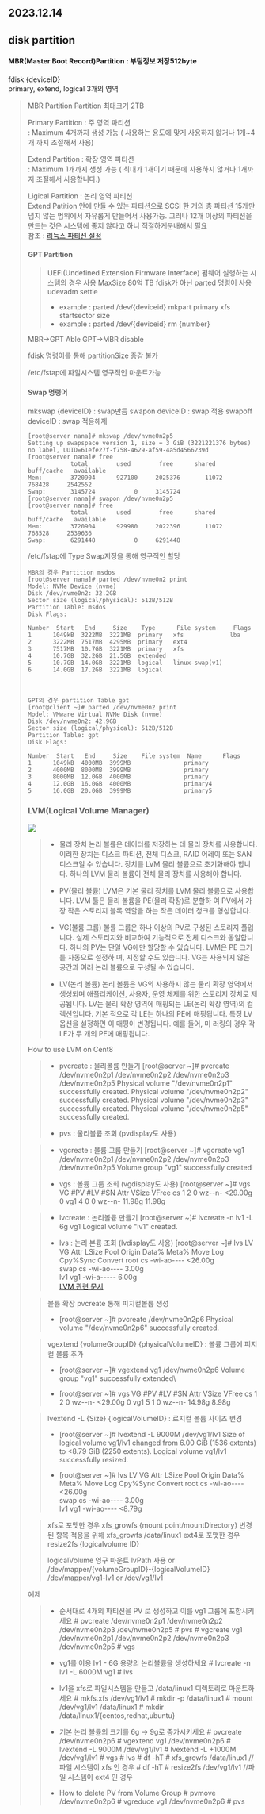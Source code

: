 2023.12.14
----
## disk partition 
#### MBR(Master Boot Record)Partition : 부팅정보 저장512byte
<p>fdisk {deviceID}<br>
primary, extend, logical 3개의 영역</p>
<blockquote>
MBR Partition 
Partition 최대크기 2TB
<p>Primary Partition : 주 영역 파티션<br>
: Maximum 4개까지 생성 가능 ( 사용하는 용도에 맞게 사용하지 않거나 1개~4개 까지 조절해서 사용)</p>
<p>Extend Partition :   확장 영역 파티션<br>
: Maximum 1개까지 생성 가능 ( 최대가 1개이기 때문에 사용하지 않거나 1개까지 조절해서 사용합니다.)</p>
<p>Ligical Partition :  논리 영역 파티션<br>
Extend Patition 안에 만들 수 있는 파티션으로 SCSI 한 개의 총 파티션 15개만 넘지 않는 범위에서 자유롭게 만들어서 사용가능. 그러나 12개 이상의 파티션을 만드는 것은 시스템에 좋지 않다고 하니 적절하게분배해서 필요<br>
참조 : <a href="https://wlsvud84.tistory.com/14">리눅스 파티션 설정</a></p>

#### GPT Partition 
> UEFI(Undefined Extension Firmware Interface) 펌웨어 실행하는 시스템의 경우 사용 MaxSize 80억 TB
> fdisk가 아닌 parted 명령어 사용
> udevadm settle
> + example : parted /dev/{deviceid} mkpart primary xfs startsector size
> + example : parted /dev/{deviceid} rm {number}

MBR->GPT Able
GPT->MBR disable
    

fdisk 명령어를 통해 partitionSize 증감 불가 

/etc/fstap에  파일시스템 영구적인 마운트가능

#### Swap 명령어
mkswap {deviceID} : swap만듬
swapon deviceID : swap 적용
swapoff deviceID : swap 적용해제

	[root@server nana]# mkswap /dev/nvme0n2p5
	Setting up swapspace version 1, size = 3 GiB (3221221376 bytes)
	no label, UUID=61efe27f-f758-4629-af59-4a5d4566239d
	[root@server nana]# free
				total        used        free      shared  buff/cache   available
	Mem:        3720904      927100     2025376       11072      768428     2542552
	Swap:       3145724           0     3145724
	[root@server nana]# swapon /dev/nvme0n2p5
	[root@server nana]# free
				total        used        free      shared  buff/cache   available
	Mem:        3720904      929980     2022396       11072      768528     2539636
	Swap:       6291448           0     6291448

/etc/fstap에 Type Swap지정을 통해 영구적인 할당

	MBR의 경우 Partition msdos
	[root@server nana]# parted /dev/nvme0n2 print
	Model: NVMe Device (nvme)
	Disk /dev/nvme0n2: 32.2GB
	Sector size (logical/physical): 512B/512B
	Partition Table: msdos
	Disk Flags: 
	
	Number  Start   End     Size    Type      File system     Flags
	1      1049kB  3222MB  3221MB  primary   xfs             lba
	2      3222MB  7517MB  4295MB  primary   ext4
	3      7517MB  10.7GB  3221MB  primary   xfs
	4      10.7GB  32.2GB  21.5GB  extended
	5      10.7GB  14.0GB  3221MB  logical   linux-swap(v1)
	6      14.0GB  17.2GB  3221MB  logical

<br>

	GPT의 경우 partition Table gpt
	[root@client ~]# parted /dev/nvme0n2 print
	Model: VMware Virtual NVMe Disk (nvme)
	Disk /dev/nvme0n2: 42.9GB
	Sector size (logical/physical): 512B/512B
	Partition Table: gpt
	Disk Flags: 
	
	Number  Start   End     Size    File system  Name      Flags
	1      1049kB  4000MB  3999MB               primary
	2      4000MB  8000MB  3999MB               primary
	3      8000MB  12.0GB  4000MB               primary
	4      12.0GB  16.0GB  4000MB               primary4
	5      16.0GB  20.0GB  3999MB               primary5
	
### LVM(Logical Volume Manager)

![](https://velog.velcdn.com/images/pearpearb/post/4f085891-ba9e-4c9c-ae29-bf47ef6c9436/image.png)

>- 물리 장치
>논리 볼륨은 데이터를 저장하는 데 물리 장치를 사용합니다. 이러한 장치는 디스크 파티션, 전체 디스크,
>RAID 어레이 또는 SAN 디스크일 수 있습니다. 장치를 LVM 물리 볼륨으로 초기화해야 합니다. 하나의 LVM 물리 볼륨이 전체 물리 장치를 사용해야 합니다.
>
>- PV(물리 볼륨)
>LVM은 기본 물리 장치를 LVM 물리 볼륨으로 사용합니다. LVM 툴은 물리 볼륨을 PE(물리 확장)로 분할하 여 PV에서 가장 작은 스토리지 블록 역할을 하는 작은 데이터 청크를 형성합니다.
>
>- VG(볼륨 그룹)
>볼륨 그룹은 하나 이상의 PV로 구성된 스토리지 풀입니다. 실제 스토리지와 비교하여 기능적으로 전체
>디스크와 동일합니다. 하나의 PV는 단일 VG에만 할당할 수 있습니다. LVM은 PE 크기를 자동으로 설정하 며, 지정할 수도 있습니다. VG는 사용되지 않은 공간과 여러 논리 볼륨으로 구성될 수 있습니다.
>
>- LV(논리 볼륨)
>논리 볼륨은 VG의 사용하지 않는 물리 확장 영역에서 생성되며 애플리케이션, 사용자, 운영 체제를 위한
>스토리지 장치로 제공됩니다. LV는 물리 확장 영역에 매핑되는 LE(논리 확장 영역)의 컬렉션입니다. 기본 적으로 각 LE는 하나의 PE에 매핑됩니다. 특정 LV 옵션을 설정하면 이 매핑이 변경됩니다. 예를 들어, 미 러링의 경우 각 LE가 두 개의 PE에 매핑됩니다.

How to use LVM on Cent8

> - pvcreate : 물리볼륨  만들기 
> [root@server ~]# pvcreate /dev/nvme0n2p1 /dev/nvme0n2p2 /dev/nvme0n2p3 /dev/nvme0n2p5
  Physical volume "/dev/nvme0n2p1" successfully created.
  Physical volume "/dev/nvme0n2p2" successfully created.
  Physical volume "/dev/nvme0n2p3" successfully created.
  Physical volume "/dev/nvme0n2p5" successfully created.
 >
>- pvs : 물리볼륨 조회 (pvdisplay도 사용)

>- vgcreate : 볼륨 그룹 만들기
[root@server ~]# vgcreate vg1 /dev/nvme0n2p1 /dev/nvme0n2p2 /dev/nvme0n2p3 /dev/nvme0n2p5
  Volume group "vg1" successfully created
>  
>- vgs :   볼륨 그룹 조회 (vgdisplay도 사용)
[root@server ~]# vgs
  VG  #PV #LV #SN Attr   VSize   VFree 
  cs    1   2   0 wz--n- <29.00g     0 
  vg1   4   0   0 wz--n-  11.98g 11.98g

> - lvcreate : 논리볼륨 만들기
[root@server ~]# lvcreate -n lv1 -L 6g vg1
  Logical volume "lv1" created.
  >
  >- lvs : 논리 본륨 조회 (lvdisplay도 사용)
[root@server ~]# lvs
  LV   VG  Attr       LSize   Pool Origin Data%  Meta%  Move Log Cpy%Sync Convert
  root cs  -wi-ao---- <26.00g                                                    
  swap cs  -wi-ao----   3.00g                                                    
  lv1  vg1 -wi-a-----   6.00g     
<a href="https://tech.cloud.nongshim.co.kr/2018/11/23/lvmlogical-volume-manager-1-%EA%B0%9C%EB%85%90/"> LVM 관련 문서</a>

> 볼륨 확장
pvcreate 통해 피지컬볼륨 생성
>- [root@server ~]# pvcreate /dev/nvme0n2p6
  Physical volume "/dev/nvme0n2p6" successfully created.

>vgextend {volumeGroupID} {physicalVolumeID} : 볼륨 그룹에 피지컬 볼륨 추가
> - [root@server ~]# vgextend vg1 /dev/nvme0n2p6
  Volume group "vg1" successfully extended\
  >
  > - [root@server ~]# vgs
  VG  #PV #LV #SN Attr   VSize   VFree
  cs    1   2   0 wz--n- <29.00g    0 
  vg1   5   1   0 wz--n-  14.98g 8.98g


> lvextend -L {Size} {logicalVolumeID} : 로지컬 볼륨  사이즈 변경
>- [root@server ~]# lvextend -L 9000M /dev/vg1/lv1
  Size of logical volume vg1/lv1 changed from 6.00 GiB (1536 extents) to <8.79 GiB (2250 extents).
  Logical volume vg1/lv1 successfully resized.
  >
> - [root@server ~]# lvs
  LV   VG  Attr       LSize   Pool Origin Data%  Meta%  Move Log Cpy%Sync Convert
  root cs  -wi-ao---- <26.00g                                                    
  swap cs  -wi-ao----   3.00g                                                    
  lv1  vg1 -wi-ao----  <8.79g

> xfs로 포맷한 경우
> xfs_growfs {mount point/mountDirectory} 변경된 항목 적용을 위해 
> xfs_growfs /data/linux1
> ext4로 포맷한 경우
> resize2fs {logicalvolume ID}
> 
> logicalVolume 영구 마운트 
> lvPath 사용 or /dev/mapper/{volumeGroupID}-{logicalVolumeID}
> /dev/mapper/vg1-lv1 or /dev/vg1/lv1


예제
> - 순서대로 4개의 파티션을 PV 로 생성하고 이를 vg1 그룹에 포함시키세요
> \# pvcreate /dev/nvme0n2p1 /dev/nvme0n2p2 /dev/nvme0n2p3 /dev/nvme0n2p5
> \# pvs
> \# vgcreate vg1 /dev/nvme0n2p1 /dev/nvme0n2p2 /dev/nvme0n2p3 /dev/nvme0n2p5
> \# vgs
> 
> - vg1를 이용 lv1 - 6G 용량의 논리볼륨을 생성하세요
> \# lvcreate -n lv1 -L 6000M vg1
> \# lvs
> 
> - lv1을 xfs로 파일시스템을 만들고 /data/linux1 디렉토리로 마운트하세요
> \# mkfs.xfs /dev/vg1/lv1
> \# mkdir -p /data/linux1
> \# mount /dev/vg1/lv1 /data/linux1
> \# mkdir /data/linux1/{centos,redhat,ubuntu} 
> 
> - 기본 논리 볼륨의 크기를 6g -> 9g로 증가시키세요
> \# pvcreate /dev/nvme0n2p6
> \# vgextend vg1 /dev/nvme0n2p6
> \# lvextend -L 9000M /dev/vg1/lv1
> \# lvextend -L +1000M /dev/vg1/lv1
> \# vgs
> \# lvs
> \# df -hT
> \# xfs_growfs /data/linux1      //파일 시스템이 xfs 인 경우
> \# df -hT
> \# resize2fs /dev/vg1/lv1       //파일 시스템이 ext4 인 경우
> 
> - How to delete PV from Volume Group
> \# pvmove /dev/nvme0n2p6
> \# vgreduce vg1 /dev/nvme0n2p6
> \# pvs
<!--stackedit_data:
eyJoaXN0b3J5IjpbLTIwNjUxMzI5NTksMTc5MTE1MjQ2OSwtMT
M4MDU2ODM1MSwtNDc3NzIwMTEsLTQ3NzIyNTA1MCwtMTA2MjA0
OTc3MiwtNjM0MTg2MTA4LDg3MTU2ODYyMyw2MzgxMzA4MywtNT
Y1Nzc1ODg3LDE5MTY2MDU4MjEsLTE1OTE1OTM1MDEsLTg0ODAx
NTUxNyw0NjIxNzU2MzgsNzc3OTU0NTI5LC0xODgwNjUwNzg1LD
Y5Njc1MTk4NywxMTMwMDMxMTcxXX0=
-->
